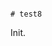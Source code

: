                                                                                                                                                                                                                                                                                                                                                                                                                                                                               # test8

Init.
